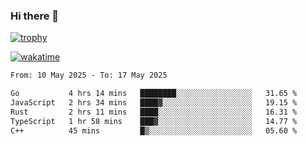 ### Hi there 👋

[![trophy](https://github-profile-trophy.vercel.app/?username=cxnky&theme=dracula)](https://github.com/ryo-ma/github-profile-trophy)

[![wakatime](https://wakatime.com/badge/user/1c39c599-5497-41b9-a5be-2c4676e7fd23.svg)](https://wakatime.com/@1c39c599-5497-41b9-a5be-2c4676e7fd23)
<!--START_SECTION:waka-->

```txt
From: 10 May 2025 - To: 17 May 2025

Go           4 hrs 14 mins   ████████░░░░░░░░░░░░░░░░░   31.65 %
JavaScript   2 hrs 34 mins   ████▓░░░░░░░░░░░░░░░░░░░░   19.15 %
Rust         2 hrs 11 mins   ████░░░░░░░░░░░░░░░░░░░░░   16.31 %
TypeScript   1 hr 58 mins    ███▓░░░░░░░░░░░░░░░░░░░░░   14.77 %
C++          45 mins         █▒░░░░░░░░░░░░░░░░░░░░░░░   05.60 %
```

<!--END_SECTION:waka-->
